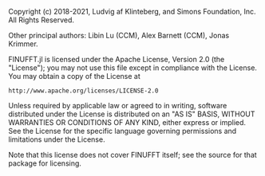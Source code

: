 Copyright (c) 2018-2021, Ludvig af Klinteberg, and Simons Foundation, Inc.
All Rights Reserved.

Other principal authors: Libin Lu (CCM), Alex Barnett (CCM), Jonas Krimmer.

FINUFFT.jl is licensed under the Apache License, Version 2.0 (the
"License"); you may not use this file except in compliance with the
License.  You may obtain a copy of the License at

    http://www.apache.org/licenses/LICENSE-2.0

Unless required by applicable law or agreed to in writing, software
distributed under the License is distributed on an "AS IS" BASIS,
WITHOUT WARRANTIES OR CONDITIONS OF ANY KIND, either express or implied.
See the License for the specific language governing permissions and
limitations under the License.

Note that this license does not cover FINUFFT itself; see the source
for that package for licensing.



